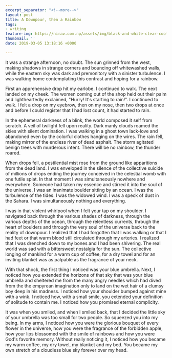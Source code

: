 ```yaml
---
excerpt_separator: "<!--more-->"
layout: post
title: A Downpour, then a Rainbow
tags:
- writing
feature-img: https://nirav.com.np/assets/img/black-and-white-clear-cool-459451 (1).jpg
thumbnail: ''
date: 2019-03-05 13:18:16 +0000

---
```

It was a strange afternoon, no doubt. The sun grinned from the west, making shadows in strange corners and bouncing off whitewashed walls, while the eastern sky was dark and premonitory with a sinister turbulence. I was walking home contemplating this contrast and hoping for a rainbow.

First an apprehensive drop hit my earlobe. I continued to walk. The next landed on my cheek. The women coming out of the shop held out their palm and lightheartedly exclaimed, "Hurry! It's starting to rain!". I continued to walk. I felt a drop on my eyebrow, then on my nose, then two drops at once and before I could register that I had lost count, it had started to rain.

<!--more-->

In the ephemeral darkness of a blink, the world composed it self from scratch. A veil of twilight fell upon reality. Dark manly clouds roamed the skies with silent domination. I was walking in a ghost town lack-love and abandoned even by the colorful clothes hanging on the wires. The rain fell, making mirror of the endless river of dead asphalt. The storm agitated benign trees with murderous intent. There will be no rainbow, the thunder roared.

When drops fell, a pestilential mist rose from the ground like apparitions from the dead land. I was enveloped in the silence of the collective suicide of millions of drops ending the journey conceived in the celestial womb with one futile splat. In that moment I was simultaneously nowhere and everywhere. Someone had taken my essence and stirred it into the soul of the universe. I was an inanimate boulder sitting by an ocean. I was the turbulence of the tides. I was the widowed wind. I was a speck of dust in the Sahara. I was simultaneously nothing and everything.

I was in that violent whirlpool when I felt your tap on my shoulder. I navigated back through the various shades of darkness, through the various depths of the ocean, through the relentless currents, through the heart of boulders and through the very soul of the universe back to the reality of downpour. I realized that I had forgotten that I was walking or that I had feet or that warm blood still circulated through my arteries. I realized that I was drenched down to my bones and I had been shivering. The real world was sad with a bittersweet nostalgia for the sun. The collective longing of mankind for a warm cup of coffee, for a dry towel and for an inviting blanket was as palpable as the fragrance of your neck.

With that shock, the first thing I noticed was your blue umbrella. Next, I noticed how you extended the horizons of that sky that was your blue umbrella and sheltered me from the many angry needles which had dived from the the empyrean imagination only to land on the wet hair of a clumsy boy deep in his madness. I noticed how your shoulder bumped against mine with a wink. I noticed how, with a small smile, you extended your definition of solitude to contain me. I noticed how you promised eternal complicity.

It was when you smiled, and when I smiled back, that I decided the little sky of your umbrella was too small for two people. So squeezed you into my being. In my arms, I noticed how you were the glorious bouquet of every flower in the universe, how you were the fragrance of the forbidden apple, how your lips blossomed with the smile of rainbows and how you were God's favorite memory. Without really noticing it, I noticed how you became my warm coffee, my dry towel, my blanket and my bed. You became my own stretch of a cloudless blue sky forever over my head.